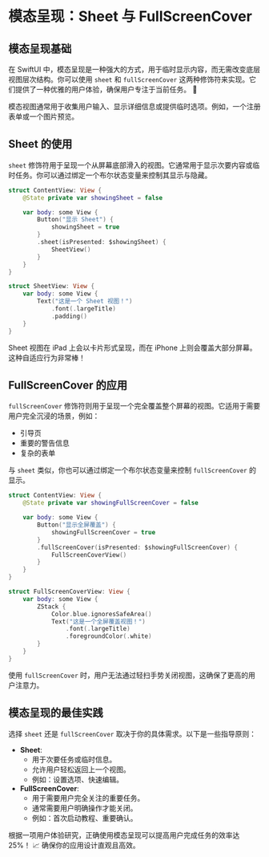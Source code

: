 ﻿# 模态呈现：Sheet 与 FullScreenCover

## 模态呈现基础

在 SwiftUI 中，模态呈现是一种强大的方式，用于临时显示内容，而无需改变底层视图层次结构。你可以使用 `sheet` 和 `fullScreenCover` 这两种修饰符来实现。它们提供了一种优雅的用户体验，确保用户专注于当前任务。 🚀

模态视图通常用于收集用户输入、显示详细信息或提供临时选项。例如，一个注册表单或一个图片预览。

## Sheet 的使用

`sheet` 修饰符用于呈现一个从屏幕底部滑入的视图。它通常用于显示次要内容或临时任务。你可以通过绑定一个布尔状态变量来控制其显示与隐藏。

```swift
struct ContentView: View {
    @State private var showingSheet = false

    var body: some View {
        Button("显示 Sheet") {
            showingSheet = true
        }
        .sheet(isPresented: $showingSheet) {
            SheetView()
        }
    }
}

struct SheetView: View {
    var body: some View {
        Text("这是一个 Sheet 视图！")
            .font(.largeTitle)
            .padding()
    }
}
```

Sheet 视图在 iPad 上会以卡片形式呈现，而在 iPhone 上则会覆盖大部分屏幕。这种自适应行为非常棒！

## FullScreenCover 的应用

`fullScreenCover` 修饰符则用于呈现一个完全覆盖整个屏幕的视图。它适用于需要用户完全沉浸的场景，例如：

*   引导页
*   重要的警告信息
*   复杂的表单

与 `sheet` 类似，你也可以通过绑定一个布尔状态变量来控制 `fullScreenCover` 的显示。

```swift
struct ContentView: View {
    @State private var showingFullScreenCover = false

    var body: some View {
        Button("显示全屏覆盖") {
            showingFullScreenCover = true
        }
        .fullScreenCover(isPresented: $showingFullScreenCover) {
            FullScreenCoverView()
        }
    }
}

struct FullScreenCoverView: View {
    var body: some View {
        ZStack {
            Color.blue.ignoresSafeArea()
            Text("这是一个全屏覆盖视图！")
                .font(.largeTitle)
                .foregroundColor(.white)
        }
    }
}
```

使用 `fullScreenCover` 时，用户无法通过轻扫手势关闭视图，这确保了更高的用户注意力。

## 模态呈现的最佳实践

选择 `sheet` 还是 `fullScreenCover` 取决于你的具体需求。以下是一些指导原则：

*   **Sheet**:
    *   用于次要任务或临时信息。
    *   允许用户轻松返回上一个视图。
    *   例如：设置选项、快速编辑。
*   **FullScreenCover**:
    *   用于需要用户完全关注的重要任务。
    *   通常需要用户明确操作才能关闭。
    *   例如：首次启动教程、重要确认。

根据一项用户体验研究，正确使用模态呈现可以提高用户完成任务的效率达 25%！ 📈 确保你的应用设计直观且高效。


